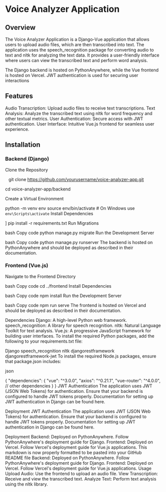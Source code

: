 

# Voice Analyzer Application
## Overview
The Voice Analyzer Application is a Django-Vue application that allows users to upload audio files, which are then transcribed into text. The application uses the speech_recognition package for converting audio to text and nltk for analyzing the text data. It provides a user-friendly interface where users can view the transcribed text and perform word analysis.

The Django backend is hosted on PythonAnywhere, while the Vue frontend is hosted on Vercel. JWT authentication is used for securing user interactions

## Features
Audio Transcription: Upload audio files to receive text transcriptions.
Text Analysis: Analyze the transcribed text using nltk for word frequency and other textual metrics.
User Authentication: Secure access with JWT authentication.
User Interface: Intuitive Vue.js frontend for seamless user experience.

## Installation

### Backend (Django)
Clone the Repository

``` ``` git clone https://github.com/yourusername/voice-analyzer-app.git ``` ```

cd voice-analyzer-app/backend

Create a Virtual Environment


python -m venv env
source env/bin/activate  # On Windows use `env\Scripts\activate`
Install Dependencies

]
pip install -r requirements.txt
Run Migrations

bash
Copy code
python manage.py migrate
Run the Development Server

bash
Copy code
python manage.py runserver
The backend is hosted on PythonAnywhere and should be deployed as described in their documentation.

### Frontend (Vue.js)
Navigate to the Frontend Directory

bash
Copy code
cd ../frontend
Install Dependencies

bash
Copy code
npm install
Run the Development Server

bash
Copy code
npm run serve
The frontend is hosted on Vercel and should be deployed as described in their documentation.

Dependencies
Django: A high-level Python web framework.
speech_recognition: A library for speech recognition.
nltk: Natural Language Toolkit for text analysis.
Vue.js: A progressive JavaScript framework for building user interfaces.
To install the required Python packages, add the following to your requirements.txt file:


Django
speech_recognition
nltk
djangorestframework
djangorestframework-jwt
To install the required Node.js packages, ensure that package.json includes:

json

{
  "dependencies": {
    "vue": "^3.0.0",
    "axios": "^0.21.1",
    "vue-router": "^4.0.0",
    // other dependencies
  }
}
JWT Authentication
The application uses JWT (JSON Web Tokens) for authentication. Ensure that your backend is configured to handle JWT tokens properly. Documentation for setting up JWT authentication in Django can be found here.

Deployment
JWT Authentication
The application uses JWT (JSON Web Tokens) for authentication. Ensure that your backend is configured to handle JWT tokens properly. Documentation for setting up JWT authentication in Django can be found here.

Deployment
Backend: Deployed on PythonAnywhere. Follow PythonAnywhere's deployment guide for Django.
Frontend: Deployed on Vercel. Follow Vercel's deployment guide for Vue.js applications.
This markdown is now properly formatted to be pasted into your GitHub README file
Backend: Deployed on PythonAnywhere. Follow PythonAnywhere's deployment guide for Django.
Frontend: Deployed on Vercel. Follow Vercel's deployment guide for Vue.js applications.
Usage
Upload Audio: Use the frontend to upload an audio file.
View Transcription: Receive and view the transcribed text.
Analyze Text: Perform text analysis using the nltk library.
